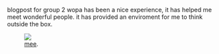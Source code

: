 blogpost for group 2
wopa has been a nice experience, it has helped me meet wonderful people.
it has provided an enviroment for me to think outside the box.

<figure>
	<a href="http://EvelyneNamwoyo.github.io/images/me.jpeg
"><img src="http://wopaoutbox2.github.io/images/me.jpeg
"></a>
	<figcaption><a href="http://EvelyneNamwoyo.github.io/images/me.jpeg
" title="meee">mee</a>.</figcaption>
</figure>